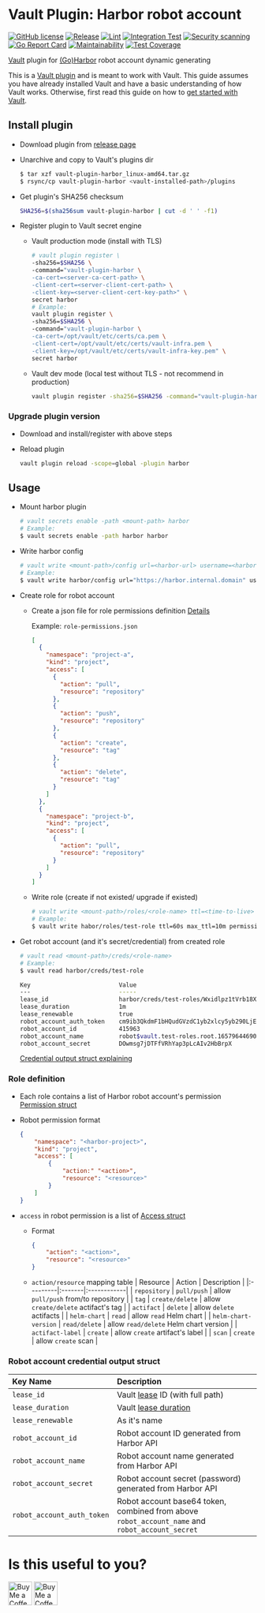 # Vault Plugin: Harbor robot account
[![GitHub license](https://img.shields.io/github/license/manhtukhang/vault-plugin-harbor.svg)](https://github.com/manhtukhang/vault-plugin-harbor/blob/main/LICENSE)
[![Release](https://img.shields.io/github/release/manhtukhang/vault-plugin-harbor.svg)](https://github.com/manhtukhang/vault-plugin-harbor/releases/latest)
[![Lint](https://github.com/manhtukhang/vault-plugin-harbor/actions/workflows/golangci-lint.yml/badge.svg)](https://github.com/manhtukhang/vault-plugin-harbor/actions/workflows/golangci-lint.yml)
[![Integration Test](https://github.com/manhtukhang/vault-plugin-harbor/actions/workflows/integration-test.yml/badge.svg)](https://github.com/manhtukhang/vault-plugin-harbor/actions/workflows/integration-test.yml)
[![Security scanning](https://github.com/manhtukhang/vault-plugin-harbor/actions/workflows/snyk.yml/badge.svg)](https://github.com/manhtukhang/vault-plugin-harbor/actions/workflows/snyk.yml)
[![Go Report Card](https://goreportcard.com/badge/github.com/manhtukhang/vault-plugin-harbor)](https://goreportcard.com/report/github.com/manhtukhang/vault-plugin-harbor)
[![Maintainability](https://api.codeclimate.com/v1/badges/08cc4f11bf1bbb09b7a0/maintainability)](https://codeclimate.com/github/manhtukhang/vault-plugin-harbor/maintainability)
[![Test Coverage](https://api.codeclimate.com/v1/badges/08cc4f11bf1bbb09b7a0/test_coverage)](https://codeclimate.com/github/manhtukhang/vault-plugin-harbor/test_coverage)

[Vault](https://www.vaultproject.io) plugin for [(Go)Harbor](https://goharbor.io) robot account dynamic generating

This is a [Vault plugin](https://www.vaultproject.io/docs/internals/plugins.html)
and is meant to work with Vault. This guide assumes you have already installed Vault
and have a basic understanding of how Vault works. Otherwise, first read this guide on
how to [get started with Vault](https://www.vaultproject.io/intro/getting-started/install.html).

## Install plugin
- Download plugin from [release page](https://github.com/manhtukhang/vault-plugin-harbor/releases)

- Unarchive and copy to Vault's plugins dir
  ```bash
  $ tar xzf vault-plugin-harbor_linux-amd64.tar.gz
  $ rsync/cp vault-plugin-harbor <vault-installed-path>/plugins
  ```

- Get plugin's SHA256 checksum
  ```bash
  SHA256=$(sha256sum vault-plugin-harbor | cut -d ' ' -f1)
  ```

- Register plugin to Vault secret engine
  + Vault production mode (install with TLS)
    ```bash
    # vault plugin register \
    -sha256=$SHA256 \
    -command="vault-plugin-harbor \
    -ca-cert=<server-ca-cert-path> \
    -client-cert=<server-client-cert-path> \
    -client-key=<server-client-cert-key-path>" \
    secret harbor
    # Example:
    vault plugin register \
    -sha256=$SHA256 \
    -command="vault-plugin-harbor \
    -ca-cert=/opt/vault/etc/certs/ca.pem \
    -client-cert=/opt/vault/etc/certs/vault-infra.pem \
    -client-key=/opt/vault/etc/certs/vault-infra-key.pem" \
    secret harbor
    ```

  + Vault dev mode (local test without TLS - not recommend in production)
    ```bash
    vault plugin register -sha256=$SHA256 -command="vault-plugin-harbor" secrets harbor
    ```

### Upgrade plugin version
- Download and install/register with above steps

- Reload plugin
  ```bash
  vault plugin reload -scope=global -plugin harbor
  ```

## Usage
- Mount harbor plugin
  ```bash
  # vault secrets enable -path <mount-path> harbor
  # Example:
  $ vault secrets enable -path harbor harbor
  ```

- Write harbor config
  ```bash
  # vault write <mount-path>/config url=<harbor-url> username=<harbor-admin-username> password=<harbor-admin-password>
  # Example:
  $ vault write harbor/config url="https://harbor.internal.domain" username="admin" password="aStronggPw123"
  ```

- Create role for robot account

  + Create a json file for role permissions definition [Details](#role-definition)

    Example: `role-permissions.json`
    ```json
    [
      {
        "namespace": "project-a",
        "kind": "project",
        "access": [
          {
            "action": "pull",
            "resource": "repository"
          },
          {
            "action": "push",
            "resource": "repository"
          },
          {
            "action": "create",
            "resource": "tag"
          },
          {
            "action": "delete",
            "resource": "tag"
          }
        ]
      },
      {
        "namespace": "project-b",
        "kind": "project",
        "access": [
          {
            "action": "pull",
            "resource": "repository"
          }
        ]
      }
    ]
    ```

  + Write role (create if not existed/ upgrade if existed)
    ```bash
    # vault write <mount-path>/roles/<role-name> ttl=<time-to-live> max_ttl=<max-time-to-live> permissions=@<role-permissions-json-file>
    # Example:
    $ vault write habor/roles/test-role ttl=60s max_ttl=10m permissions=@role-permissions.json
    ```

- Get robot account (and it's secret/credential) from created role
  ```bash
  # vault read <mount-path>/creds/<role-name>
  # Example:
  $ vault read harbor/creds/test-role

  Key                         Value
  ---                         -----
  lease_id                    harbor/creds/test-roles/Wxidlpz1tVrb18XL7Zg4vPZM
  lease_duration              1m
  lease_renewable             true
  robot_account_auth_token    cm9ib3QkdmF1bHQudGVzdC1yb2xlcy5yb290LjE2NTc5NjQ0NjkwNjkyODkzOTE6RE93bXNnN2pEVEZmVlJoWWFwM3BMY0FJdjJIYkJycFg=
  robot_account_id            415963
  robot_account_name          robot$vault.test-roles.root.1657964469069289391
  robot_account_secret        DOwmsg7jDTFfVRhYap3pLcAIv2HbBrpX
  ```
  [Credential output struct explaining](#robot-account-credential-output-struct)

### Role definition
- Each role contains a list of Harbor robot account's permission [Permission struct](https://github.com/goharbor/go-client/blob/main/pkg/sdk/v2.0/models/robot_permission.go#L19-L29)

- Robot permission format
  ```json
  {
      "namespace": "<harbor-project>",
      "kind": "project",
      "access": [
          {
              "action:" "<action>",
              "resource": "<resource>"
          }
      ]
  }
  ```

- `access` in robot permission is a list of [Access struct](https://github.com/goharbor/go-client/blob/main/pkg/sdk/v2.0/models/access.go#L16-L26)
  + Format
      ```json
      {
          "action": "<action>",
          "resource": "<resource>"
      }
      ```
  + `action/resource` mapping table
    | Resource | Action | Description |
    |:---------|:-------|:------------|
    | `repository` | `pull/push` | allow `pull/push` from/to repository |
    | `tag` | `create/delete` | allow `create/delete` actifact's tag |
    | `actifact` | `delete` | allow `delete` actifacts |
    | `helm-chart` | `read` | allow `read` Helm chart |
    | `helm-chart-version` | `read/delete` | allow `read/delete` Helm chart version |
    | `actifact-label` | `create` | allow `create` artifact's label |
    | `scan` | `create` | allow `create` scan |

### Robot account credential output struct
| Key Name | Description |
|:----|:------------|
| `lease_id` | Vault [lease](https://www.vaultproject.io/docs/concepts/lease) ID (with full path) |
| `lease_duration` | Vault [lease duration](https://www.vaultproject.io/docs/concepts/lease#lease-durations-and-renewal) |
| `lease_renewable` | As it's name |
| `robot_account_id` | Robot account ID generated from Harbor API |
| `robot_account_name` | Robot account name generated from Harbor API |
| `robot_account_secret` | Robot account secret (password) generated from Harbor API |
| `robot_account_auth_token` | Robot account base64 token, combined from above `robot_account_name` and `robot_account_secret` |


# Is this useful to you?
<a href='https://ko-fi.com/manhtukhang' target='_blank'><img height='48' src='https://cdn.ko-fi.com/cdn/kofi3.png?v=3' alt='Buy Me a Coffee at ko-fi.com' style='border:0px;height:48px;' /></a>
<a href='https://www.buymeacoffee.com/manhtukhang' target='_blank'><img height='48' src='https://cdn.buymeacoffee.com/buttons/v2/default-yellow.png' alt='Buy Me a Coffee at buymeacoffee.com' style='height: 48px;' ></a>
